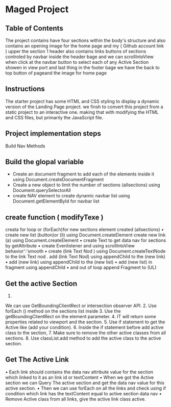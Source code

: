 # Maged Project

## Table of Contents
The project contains have four sections within the body's structure and also contains an opening image for the home page and my ( Github account link ) upper the section 1 header also contains
links buttons of sections controled by navbar inside the header bage and we can scrollIntoView when click at the navbar button to select each of any Active Section showen in view port and last thing in the footer bage we have the back to top button of pageand the  image for home page


## Instructions


The starter project has some HTML and CSS styling to display a dynamic version of the Landing Page project.  we finsh to convert this project from a static project to an interactive one. making that with modifying the HTML and CSS files, but primarily the JavaScript file.


## Project implementation steps
Build Nav Methods
## Build the glopal variable 
* Create an  document fragment to add each of the elements inside it using
Document.createDocumentFragment
* Create a new object to limit the number of sections (allsections) using 
Document.querySelectorAll
* create NAV element to create dynamic navbar list using
Document.getElementById for navbar list
## create function ( modifyTexe )
creata for loop or (forEach)for new sections element created  (allsections)
•
create new list (button)or (li) using Document.createElement
create new link (a) using Document.createElement
•
create Text to get data nav for sections by getAttribute
•
create Evenlistener and using scrollIntoView behavior':'smooth
•
create (link Text Nod ) using Document.createTextNode to the link Text nod
.
add (link Text Nod) using appendChild to the (new link)
•
add  (new link) using appendChild to the (new list)
•
add (new list) in fragment using appendChild 
•
and out of loop append Fragment to (UL) 
## Get the active Section
1.
We can use GetBoundingClientRect or intersection observer API.
2.
Use forEach () method on the sections list inside
3.
Use the getBoundingClientRect on the element parameter.
4.
IT will return some properties related to viewport and the section.
5.
Use if statement to get the Active like (add your condition).
6.
Inside the if statement before add active class to the section,
7.
Make sure to remove the other active classes from all sections.
8.
Use classList.add method to add the active class to the active
section.
## Get The Active Link
•
Each link should contains the data nav attribute value for the section
which linked to it as an link id or textContent
•
When we got the Active section we can Query The active section and
get the data nav value for this active section.
•
Then we can use forEach on all the links and check using if condition
which link has the textContent equal to active section data nav
•
Remove Active class from all links, give the active link class active.




